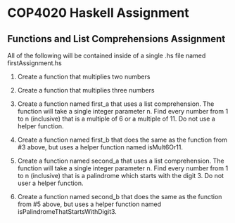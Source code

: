 # COP4020 Haskell Assignment 

## Functions and List Comprehensions Assignment

All of the following will be contained inside of a single .hs file named firstAssignment.hs

1. Create a function that multiplies two numbers

2. Create a function that multiplies three numbers

3. Create a function named first_a that uses a list comprehension. The function will take a single integer parameter n. Find every number from 1 to n (inclusive) that is a multiple of 6 or a multiple of 11. Do not use a helper function.

4. Create a function named first_b that does the same as the function from #3 above, but uses a helper function named isMult6Or11.

5. Create a function named second_a that uses a list comprehension. The function will take a single integer parameter n. Find every number from 1 to n (inclusive) that is a palindrome which starts with the digit 3. Do not user a helper function.

6. Create a function named second_b that does the same as the function from #5 above, but uses a helper function named isPalindromeThatStartsWithDigit3.